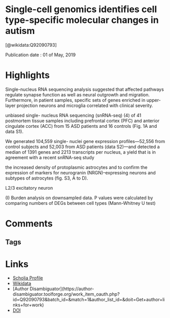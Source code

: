 
Single-cell genomics identifies cell type-specific molecular changes in autism
==============================================================================
  
  [@wikidata:Q92090793]  
  
Publication date : 01 of May, 2019  

# Highlights

Single-nucleus RNA sequencing analysis suggested that affected pathways regulate synapse function as well as neural outgrowth and migration. Furthermore, in patient samples, specific sets of genes enriched in upper-layer projection neurons and microglia correlated with clinical severity.

unbiased single-
nucleus RNA sequencing (snRNA-seq) (4) of 41
postmortem tissue samples including prefrontal
cortex (PFC) and anterior cingulate cortex (ACC)
from 15 ASD patients and 16 controls (Fig. 1A
and data S1).

We generated 104,559 single-
nuclei gene expression profiles—52,556 from
control subjects and 52,003 from ASD patients
(data S2)—and detected a median of 1391 genes
and 2213 transcripts per nucleus, a yield that is
in agreement with a recent snRNA-seq study

the increased density of protoplasmic astrocytes
and to confirm the expression of markers for
neurogranin (NRGN)–expressing neurons and
subtypes of astrocytes (fig. S3, A to D).

L2/3 excitatory neuron

(I) Burden analysis on downsampled
data. P values were calculated by comparing numbers of DEGs
between cell types (Mann-Whitney U test)

<!-- This type of analysis is very nice! Answers the question of "which cell types are most changed in this condition"  -->
# Comments

## Tags

# Links
  
 * [Scholia Profile](https://scholia.toolforge.org/work/Q92090793)  
 * [Wikidata](https://www.wikidata.org/wiki/Q92090793)  
 * [Author Disambiguator](https://author-
disambiguator.toolforge.org/work_item_oauth.php?id=Q92090793&batch_id=&match=1&author_list_id=&doit=Get+author+links+for+work)  
 * [DOI](https://doi.org/10.1126/SCIENCE.AAV8130)  
